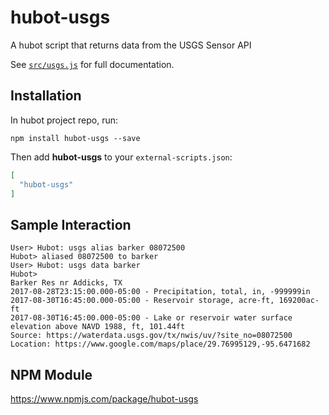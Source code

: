 # hubot-usgs

A hubot script that returns data from the USGS Sensor API

See [`src/usgs.js`](src/usgs.js) for full documentation.

## Installation

In hubot project repo, run:

`npm install hubot-usgs --save`

Then add **hubot-usgs** to your `external-scripts.json`:

```json
[
  "hubot-usgs"
]
```

## Sample Interaction

```
User> Hubot: usgs alias barker 08072500 
Hubot> aliased 08072500 to barker 
User> Hubot: usgs data barker 
Hubot>
Barker Res nr Addicks, TX 
2017-08-28T23:15:00.000-05:00 - Precipitation, total, in, -999999in 
2017-08-30T16:45:00.000-05:00 - Reservoir storage, acre-ft, 169200ac-ft 
2017-08-30T16:45:00.000-05:00 - Lake or reservoir water surface elevation above NAVD 1988, ft, 101.44ft 
Source: https://waterdata.usgs.gov/tx/nwis/uv/?site_no=08072500 
Location: https://www.google.com/maps/place/29.76995129,-95.6471682 
```

## NPM Module

https://www.npmjs.com/package/hubot-usgs
